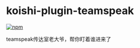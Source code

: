 # koishi-plugin-teamspeak

[![npm](https://img.shields.io/npm/v/koishi-plugin-teamspeak?style=flat-square)](https://www.npmjs.com/package/koishi-plugin-teamspeak)

teamspeak传达室老大爷，帮你盯着谁进来了
